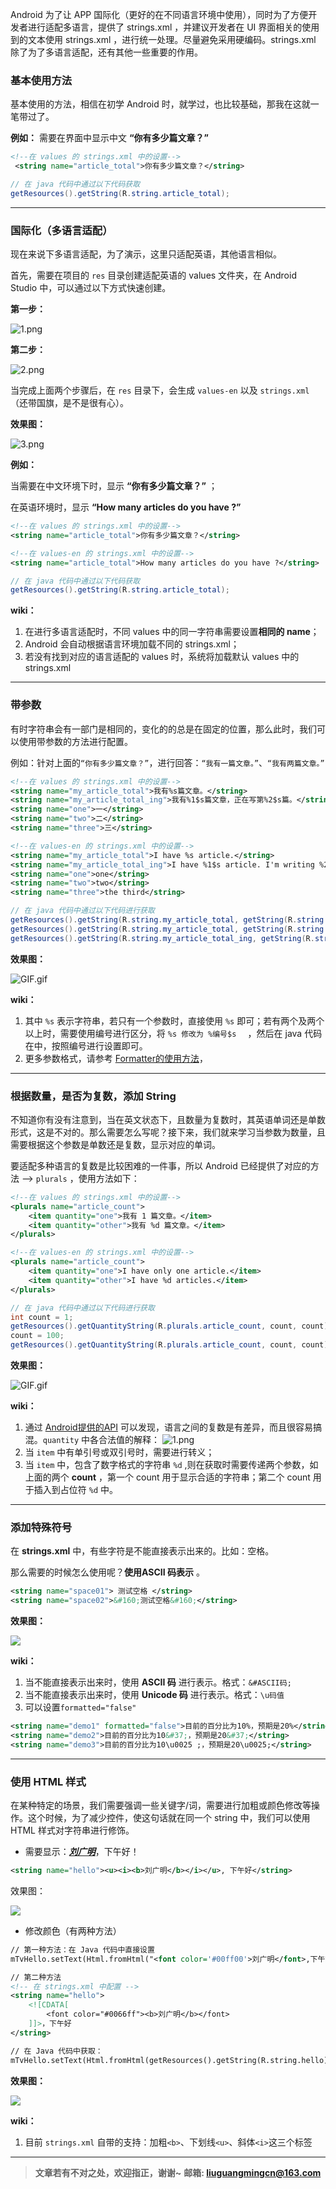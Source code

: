 Android 为了让 APP 国际化（更好的在不同语言环境中使用），同时为了方便开发者进行适配多语言，提供了 strings.xml ，并建议开发者在 UI 界面相关的使用到的文本使用 strings.xml ，进行统一处理。尽量避免采用硬编码。strings.xml 除了为了多语言适配，还有其他一些重要的作用。

<!--more-->

### 基本使用方法

基本使用的方法，相信在初学 Android 时，就学过，也比较基础，那我在这就一笔带过了。

**例如：** 需要在界面中显示中文 **“你有多少篇文章？”** 

```xml
<!--在 values 的 strings.xml 中的设置-->
 <string name="article_total">你有多少篇文章？</string>
```

```java
// 在 java 代码中通过以下代码获取
getResources().getString(R.string.article_total);
```

---

### 国际化（多语言适配）

现在来说下多语言适配，为了演示，这里只适配英语，其他语言相似。

首先，需要在项目的 `res` 目录创建适配英语的 values 文件夹，在 Android Studio 中，可以通过以下方式快速创建。

**第一步：**

![1.png](https://ooo.0o0.ooo/2016/06/13/575eccbdead81.png)

**第二步：**

![2.png](https://ooo.0o0.ooo/2016/06/13/575eccbc748e8.png)

当完成上面两个步骤后，在 `res` 目录下，会生成 `values-en` 以及 `strings.xml` （还带国旗，是不是很有心）。

**效果图：**

![3.png](https://ooo.0o0.ooo/2016/06/13/575eccbc1567f.png)

**例如：**

当需要在中文环境下时，显示 **“你有多少篇文章？”** ；

在英语环境时，显示 **“How many articles do you have ?”**

```xml
<!--在 values 的 strings.xml 中的设置-->
<string name="article_total">你有多少篇文章？</string>

<!--在 values-en 的 strings.xml 中的设置-->
<string name="article_total">How many articles do you have ?</string>
```

```java
// 在 java 代码中通过以下代码获取
getResources().getString(R.string.article_total);
```

**wiki：**

1. 在进行多语言适配时，不同 values 中的同一字符串需要设置**相同的 name**；
2. Android 会自动根据语言环境加载不同的 strings.xml；
3. 若没有找到对应的语言适配的 values 时，系统将加载默认 values 中的 strings.xml


---

### 带参数

有时字符串会有一部门是相同的，变化的的总是在固定的位置，那么此时，我们可以使用带参数的方法进行配置。

例如：针对上面的`“你有多少篇文章？”`，进行回答：`“我有一篇文章。”`、`“我有两篇文章。”`

```xml
<!--在 values 的 strings.xml 中的设置-->
<string name="my_article_total">我有%s篇文章。</string>
<string name="my_article_total_ing">我有%1$s篇文章，正在写第%2$s篇。</string>
<string name="one">一</string>
<string name="two">二</string>
<string name="three">三</string>

<!--在 values-en 的 strings.xml 中的设置-->
<string name="my_article_total">I have %s article.</string>
<string name="my_article_total_ing">I have %1$s article. I'm writing %2$s.</string>
<string name="one">one</string>
<string name="two">two</string>
<string name="three">the third</string>
```

```java
// 在 java 代码中通过以下代码进行获取
getResources().getString(R.string.my_article_total, getString(R.string.one));
getResources().getString(R.string.my_article_total, getString(R.string.two));
getResources().getString(R.string.my_article_total_ing, getString(R.string.two), getString(R.string.three));
```

**效果图：**

![GIF.gif](https://ooo.0o0.ooo/2016/06/18/576577bf789d3.gif)

**wiki：**

1. 其中 `%s`  表示字符串，若只有一个参数时，直接使用 `%s`  即可；若有两个及两个以上时，需要使用编号进行区分，将 `%s 修改为 %编号$s  ` ，然后在 java 代码在中，按照编号进行设置即可。
2. 更多参数格式，请参考 [Formatter的使用方法](https://developer.android.com/reference/java/util/Formatter.html)，

---

### 根据数量，是否为复数，添加 String

不知道你有没有注意到，当在英文状态下，且数量为复数时，其英语单词还是单数形式，这是不对的。那么需要怎么写呢？接下来，我们就来学习当参数为数量，且需要根据这个参数是单数还是复数，显示对应的单词。

要适配多种语言的复数是比较困难的一件事，所以 Android 已经提供了对应的方法 --> `plurals` ，使用方法如下：

```xml
<!--在 values 的 strings.xml 中的设置-->
<plurals name="article_count">
    <item quantity="one">我有 1 篇文章。</item>
    <item quantity="other">我有 %d 篇文章。</item>
</plurals>

<!--在 values-en 的 strings.xml 中的设置-->
<plurals name="article_count">
    <item quantity="one">I have only one article.</item>
    <item quantity="other">I have %d articles.</item>
</plurals>
```

```java
// 在 java 代码中通过以下代码进行获取
int count = 1;
getResources().getQuantityString(R.plurals.article_count, count, count);
count = 100;
getResources().getQuantityString(R.plurals.article_count, count, count);
```

**效果图：**

![GIF.gif](https://ooo.0o0.ooo/2016/06/20/5768ab11ba12c.gif)

**wiki：**

1. 通过 [Android提供的API](https://developer.android.com/guide/topics/resources/string-resource.html#Plurals) 可以发现，语言之间的复数是有差异，而且很容易搞混。`quantity` 中各合法值的解释：
   ![1.png](https://ooo.0o0.ooo/2016/06/20/5768adb4592bc.png)
2. 当 `item` 中有单引号或双引号时，需要进行转义；
3. 当 `item` 中，包含了数字格式的字符串 `%d` ,则在获取时需要传递两个参数，如上面的两个 **count** ，第一个 count 用于显示合适的字符串；第二个 count 用于插入到占位符 `%d` 中。 

---

### 添加特殊符号

在 **strings.xml** 中，有些字符是不能直接表示出来的。比如：空格。

那么需要的时候怎么使用呢？**使用ASCII 码表示** 。

```xml
<string name="space01"> 测试空格 </string>
<string name="space02">&#160;测试空格&#160;</string>
```

**效果图：**

![](https://ooo.0o0.ooo/2016/06/21/5768dfa81d544.png)

**wiki：**

1. 当不能直接表示出来时，使用 **ASCII 码** 进行表示。格式：`&#ASCII码;`
2. 当不能直接表示出来时，使用 **Unicode 码** 进行表示。格式：`\u码值`
3. 可以设置`formatted="false"`

```xml
<string name="demo1" formatted="false">目前的百分比为10%，预期是20%</string>
<string name="demo2">目前的百分比为10&#37;，预期是20&#37;</string>
<string name="demo3">目前的百分比为10\u0025 ;，预期是20\u0025;</string>
```
---

### 使用 HTML 样式

在某种特定的场景，我们需要强调一些关键字/词，需要进行加粗或颜色修改等操作。这个时候，为了减少控件，使这句话就在同一个 string 中，我们可以使用 HTML 样式对字符串进行修饰。

- 需要显示：**<u>*刘广明*</u>**，下午好！

```xml
<string name="hello"><u><i><b>刘广明</b></i></u>, 下午好</string>
```

效果图：

![](https://ooo.0o0.ooo/2016/06/21/5768e42f8e40a.png)

- 修改颜色（有两种方法）

```xml
// 第一种方法：在 Java 代码中直接设置
mTvHello.setText(Html.fromHtml("<font color='#00ff00'>刘广明</font>,下午好！"));

// 第二种方法
<!-- 在 strings.xml 中配置 -->
<string name="hello">
    <![CDATA[
        <font color="#0066ff"><b>刘广明</b></font>
    ]]>，下午好
</string>

// 在 Java 代码中获取：
mTvHello.setText(Html.fromHtml(getResources().getString(R.string.hello)));
```

**效果图：**

![](https://ooo.0o0.ooo/2016/06/21/5768ee79139c5.png)

**wiki：**

1. 目前 `strings.xml` 自带的支持：加粗`<b>`、下划线`<u>`、斜体`<i>`这三个标签

---

> **文章若有不对之处，欢迎指正，谢谢~**
> **邮箱: liuguangmingcn@163.com**